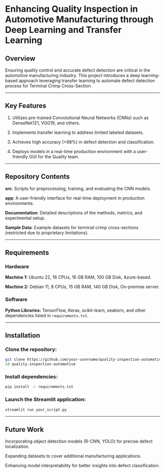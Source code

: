 # Enhancing Quality Inspection in Automotive Manufacturing through Deep Learning and Transfer Learning

## Overview

Ensuring quality control and accurate defect detection are critical in the automotive manufacturing industry. This project introduces a deep learning-based approach leveraging transfer learning to automate defect detection process for Terminal Crimp Cross-Section.

---

## Key Features

1. Utilizes pre-trained Convolutional Neural Networks (CNNs) such as DenseNet121, VGG19, and others.

2. Implements transfer learning to address limited labeled datasets.

3. Achieves high accuracy (>98%) in defect detection and classification.

4. Deploys models in a real-time production environment with a user-friendly GUI for the Quality team.

---

## Repository Contents

  **src**: Scripts for preprocessing, training, and evaluating the CNN models.

  **app**: A user-friendly interface for real-time deployment in production environments.

  **Documentation**: Detailed descriptions of the methods, metrics, and experimental setup.

  **Sample Data**: Example datasets for terminal crimp cross-sections (restricted due to proprietary limitations).

---

## Requirements

### Hardware

  **Machine 1:** Ubuntu 22, 16 CPUs, 16 GB RAM, 100 GB Disk, Azure-based.

  **Machine 2:** Debian 11, 8 CPUs, 15 GB RAM, 140 GB Disk, On-premise server.

### Software

  **Python Libraries:** TensorFlow, Keras, scikit-learn, seaborn, and other dependencies listed in ```requirements.txt```.

---

## Installation

### Clone the repository:
```bash
git clone https://github.com/your-username/quality-inspection-automotive.git
cd quality-inspection-automotive
```

### Install dependencies:
```bash
pip install -r requirements.txt
```

### Launch the Streamlit application:
```bash
streamlit run your_script.py
```

---

## Future Work

Incorporating object detection models (R-CNN, YOLO) for precise defect localization.

Expanding datasets to cover additional manufacturing applications.

Enhancing model interpretability for better insights into defect classification.
